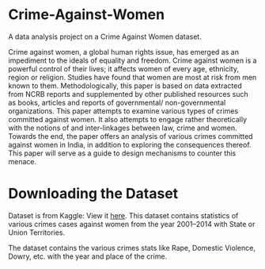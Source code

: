 # Crime-Against-Women
A data analysis project on a Crime Against Women dataset.

Crime against women, a global human rights issue, has emerged as an impediment to the ideals of equality and freedom. Crime against women is a powerful control of their lives; it affects women of every age, ethnicity, region or religion. Studies have found that women are most at risk from men known to them. Methodologically, this paper is based on data extracted from NCRB reports and supplemented by other published resources such as books, articles and reports of governmental/ non-governmental organizations. This paper attempts to examine various types of crimes committed against women. It also attempts to engage rather theoretically with the notions of and inter-linkages between law, crime and women. Towards the end, the paper offers an analysis of various crimes committed against women in India, in addition to exploring the consequences thereof. This paper will serve as a guide to design mechanisms to counter this menace.

# Downloading the Dataset
Dataset is from Kaggle: View it [here](https://www.kaggle.com/greeshmagirish/crime-against-women-20012014-india). This dataset contains statistics of various crimes cases against women from the year 2001–2014 with State or Union Territories.

The dataset contains the various crimes stats like Rape, Domestic Violence, Dowry, etc. with the year and place of the crime.


